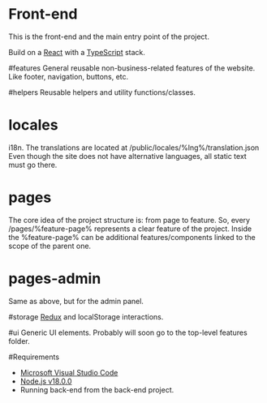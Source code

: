 # Front-end
This is the front-end and the main entry point of the project.

Build on a [React](https://reactjs.org/) with a [TypeScript](https://www.typescriptlang.org/) stack.

#features
General reusable non-business-related features of the website.
Like footer, navigation, buttons, etc.

#helpers
Reusable helpers and utility functions/classes.

# locales
i18n.
The translations are located at /public/locales/%lng%/translation.json
Even though the site does not have alternative languages, all static text must go there.

# pages
The core idea of ​​the project structure is: from page to feature.
So, every /pages/%feature-page% represents a clear feature of the project.
Inside the %feature-page% can be additional features/components linked to the scope of the parent one.

# pages-admin
Same as above, but for the admin panel.

#storage
[Redux](https://react-redux.js.org/) and localStorage interactions.

#ui
Generic UI elements.
Probably will soon go to the top-level features folder.

#Requirements
- [Microsoft Visual Studio Code](https://code.visualstudio.com/)
- [Node.js v18.0.0](https://nodejs.org/en/)
- Running back-end from the back-end project.